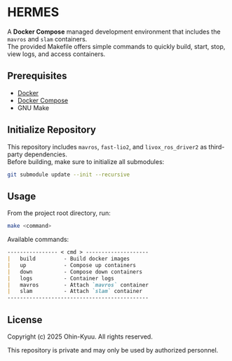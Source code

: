 # HERMES
A **Docker Compose** managed development environment that includes the `mavros` and `slam` containers.  
The provided Makefile offers simple commands to quickly build, start, stop, view logs, and access containers.

## Prerequisites
- [Docker](https://docs.docker.com/get-docker/)
- [Docker Compose](https://docs.docker.com/compose/)
- GNU Make

## Initialize Repository
This repository includes `mavros`, `fast-lio2`, and `livox_ros_driver2` as third-party dependencies.  
Before building, make sure to initialize all submodules:
```bash
git submodule update --init --recursive

```

## Usage
From the project root directory, run:
```bash
make <command>
```
Available commands:
```markdown
---------------- < cmd > --------------------
|   build         - Build docker images
|   up            - Compose up containers
|   down          - Compose down containers
|   logs          - Container logs
|   mavros        - Attach `mavros` container    
|   slam          - Attach `slam` container
---------------------------------------------
```

## License
Copyright (c) 2025 Ohin-Kyuu.
All rights reserved.

This repository is private and may only be used by authorized personnel.